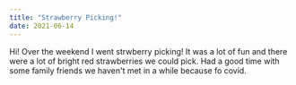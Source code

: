 ```yaml
---
title: "Strawberry Picking!"
date: 2021-06-14
---
```

Hi! Over the weekend I went strwberry picking! It was a lot of fun and there were a lot of bright red strawberries we could pick.
Had a good time with some family friends we haven't met in a while because fo covid. 



